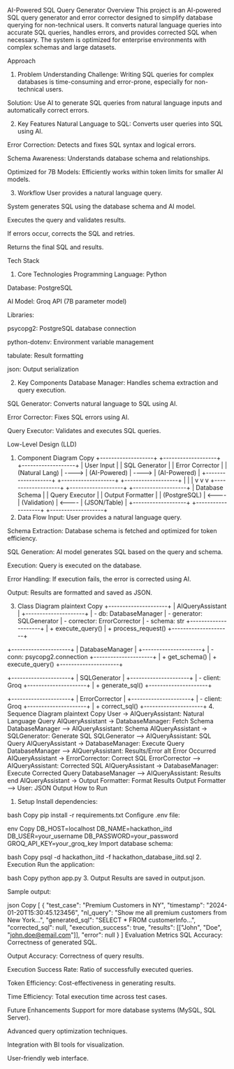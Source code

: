 AI-Powered SQL Query Generator
Overview
This project is an AI-powered SQL query generator and error corrector designed to simplify database querying for non-technical users. It converts natural language queries into accurate SQL queries, handles errors, and provides corrected SQL when necessary. The system is optimized for enterprise environments with complex schemas and large datasets.

Approach
1. Problem Understanding
Challenge: Writing SQL queries for complex databases is time-consuming and error-prone, especially for non-technical users.

Solution: Use AI to generate SQL queries from natural language inputs and automatically correct errors.

2. Key Features
Natural Language to SQL: Converts user queries into SQL using AI.

Error Correction: Detects and fixes SQL syntax and logical errors.

Schema Awareness: Understands database schema and relationships.

Optimized for 7B Models: Efficiently works within token limits for smaller AI models.

3. Workflow
User provides a natural language query.

System generates SQL using the database schema and AI model.

Executes the query and validates results.

If errors occur, corrects the SQL and retries.

Returns the final SQL and results.

Tech Stack
1. Core Technologies
Programming Language: Python

Database: PostgreSQL

AI Model: Groq API (7B parameter model)

Libraries:

psycopg2: PostgreSQL database connection

python-dotenv: Environment variable management

tabulate: Result formatting

json: Output serialization

2. Key Components
Database Manager: Handles schema extraction and query execution.

SQL Generator: Converts natural language to SQL using AI.

Error Corrector: Fixes SQL errors using AI.

Query Executor: Validates and executes SQL queries.

Low-Level Design (LLD)
1. Component Diagram
Copy
+-------------------+       +-------------------+       +-------------------+
|   User Input      |       |   SQL Generator   |       |   Error Corrector  |
|  (Natural Lang)   | ----> |  (AI-Powered)     | ----> |  (AI-Powered)      |
+-------------------+       +-------------------+       +-------------------+
        |                           |                           |
        v                           v                           v
+-------------------+       +-------------------+       +-------------------+
|   Database Schema |       |   Query Executor  |       |   Output Formatter |
|  (PostgreSQL)     | <---- |  (Validation)    | <---- |  (JSON/Table)      |
+-------------------+       +-------------------+       +-------------------+
2. Data Flow
Input: User provides a natural language query.

Schema Extraction: Database schema is fetched and optimized for token efficiency.

SQL Generation: AI model generates SQL based on the query and schema.

Execution: Query is executed on the database.

Error Handling: If execution fails, the error is corrected using AI.

Output: Results are formatted and saved as JSON.

3. Class Diagram
plaintext
Copy
+---------------------+
|   AIQueryAssistant  |
+---------------------+
| - db: DatabaseManager
| - generator: SQLGenerator
| - corrector: ErrorCorrector
| - schema: str
+---------------------+
| + execute_query()
| + process_request()
+---------------------+

+---------------------+
|   DatabaseManager   |
+---------------------+
| - conn: psycopg2.connection
+---------------------+
| + get_schema()
| + execute_query()
+---------------------+

+---------------------+
|   SQLGenerator      |
+---------------------+
| - client: Groq
+---------------------+
| + generate_sql()
+---------------------+

+---------------------+
|   ErrorCorrector    |
+---------------------+
| - client: Groq
+---------------------+
| + correct_sql()
+---------------------+
4. Sequence Diagram
plaintext
Copy
User -> AIQueryAssistant: Natural Language Query
AIQueryAssistant -> DatabaseManager: Fetch Schema
DatabaseManager --> AIQueryAssistant: Schema
AIQueryAssistant -> SQLGenerator: Generate SQL
SQLGenerator --> AIQueryAssistant: SQL Query
AIQueryAssistant -> DatabaseManager: Execute Query
DatabaseManager --> AIQueryAssistant: Results/Error
alt Error Occurred
    AIQueryAssistant -> ErrorCorrector: Correct SQL
    ErrorCorrector --> AIQueryAssistant: Corrected SQL
    AIQueryAssistant -> DatabaseManager: Execute Corrected Query
    DatabaseManager --> AIQueryAssistant: Results
end
AIQueryAssistant -> Output Formatter: Format Results
Output Formatter --> User: JSON Output
How to Run
1. Setup
Install dependencies:

bash
Copy
pip install -r requirements.txt
Configure .env file:

env
Copy
DB_HOST=localhost
DB_NAME=hackathon_iitd
DB_USER=your_username
DB_PASSWORD=your_password
GROQ_API_KEY=your_groq_key
Import database schema:

bash
Copy
psql -d hackathon_iitd -f hackathon_database_iitd.sql
2. Execution
Run the application:

bash
Copy
python app.py
3. Output
Results are saved in output.json.

Sample output:

json
Copy
[
  {
    "test_case": "Premium Customers in NY",
    "timestamp": "2024-01-20T15:30:45.123456",
    "nl_query": "Show me all premium customers from New York...",
    "generated_sql": "SELECT * FROM customerInfo...",
    "corrected_sql": null,
    "execution_success": true,
    "results": [["John", "Doe", "john.doe@email.com"]],
    "error": null
  }
]
Evaluation Metrics
SQL Accuracy: Correctness of generated SQL.

Output Accuracy: Correctness of query results.

Execution Success Rate: Ratio of successfully executed queries.

Token Efficiency: Cost-effectiveness in generating results.

Time Efficiency: Total execution time across test cases.

Future Enhancements
Support for more database systems (MySQL, SQL Server).

Advanced query optimization techniques.

Integration with BI tools for visualization.

User-friendly web interface.
